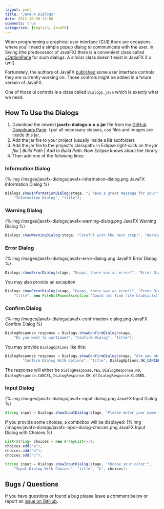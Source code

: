 ```yaml
---
layout: post
title: "JavaFX Dialogs"
date: 2012-10-30 12:00
comments: true
categories: [English, JavaFX]
---
```

When programming a graphical user interface (GUI) there are occasions where you'll need a simple popup dialog to communicate with the user. In Swing (the predecessor of JavaFX) there is a convenient class called [JOptionPane](http://docs.oracle.com/javase/tutorial/uiswing/components/dialog.html) for such dialogs. A similar class doesn't exist in JavaFX 2.x (yet).

Fortunately, the authors of JavaFX [published](http://fxexperience.com/2012/10/announcing-the-javafx-ui-controls-sandbox/) some user interface controls they are currently working on. Those controls might be added in a future version of JavaFX.

One of those ui controls is a class called `Dialogs.java` which is exactly what we need.

## How To Use the Dialogs ##
1. Download the newest **javafx-dialogs-x.x.x.jar** file from my [GitHub Downloads Page](https://github.com/marcojakob/javafx-ui-sandbox/downloads). I put all necessary classes, css files and images are inside this jar.
2. Add the jar file to your project (usually inside a **lib** subfolder).
3. Add the jar file to the project's classpath: In Eclipse *right-click on the jar file* | *Build Path* | *Add to Build Path*. Now Eclipse knows about the library.
4. Then add one of the following lines:

### Information Dialog ###
{% img /images/javafx-dialogs/javafx-information-dialog.png JavaFX Information Dialog %}

```java
Dialogs.showInformationDialog(stage, "I have a great message for you!", 
    "Information Dialog", "title");
```
<!-- more -->

### Warning Dialog ###
{% img /images/javafx-dialogs/javafx-warning-dialog.png JavaFX Warning Dialog %}

```java
Dialogs.showWarningDialog(stage, "Careful with the next step!", "Warning Dialog", "title");
```

### Error Dialog ###
{% img /images/javafx-dialogs/javafx-error-dialog.png JavaFX Error Dialog %}

```java
Dialogs.showErrorDialog(stage, "Ooops, there was an error!", "Error Dialog", "title");
```

You may also provide an exception:

```java
Dialogs.showErrorDialog(stage, "Ooops, there was an error!", "Error Dialog With Exception", 
    "title", new FileNotFoundException("Could not find file blabla.txt"));
```

### Confirm Dialog ###
{% img /images/javafx-dialogs/javafx-confirmation-dialog.png JavaFX Confirm Dialog %}

```java
DialogResponse response = Dialogs.showConfirmDialog(stage, 
    "Do you want to continue?", "Confirm Dialog", "title");
```

You may provide `DialogOptions` like this:

```java
DialogResponse response = Dialogs.showConfirmDialog(stage, "Are you ok with this?", 
		"Confirm Dialog With Options", "title", DialogOptions.OK_CANCEL);
```

The response will either be `DialogResponse.YES`, `DialogResponse.NO`, `DialogResponse.CANCEL`, `DialogResponse.OK`, or `DialogResponse.CLOSED`.


### Input Dialog ###
{% img /images/javafx-dialogs/javafx-input-dialog.png JavaFX Input Dialog %}

```java
String input = Dialogs.showInputDialog(stage, "Please enter your name:", "Input Dialog", "title");
```

If you provide some choices, a combobox will be displayed:
{% img /images/javafx-dialogs/javafx-input-dialog-choices.png JavaFX Input Dialog with Choices %}

```java
List<String> choices = new ArrayList<>();
choices.add("a");
choices.add("b");
choices.add("c");
		
String input = Dialogs.showInputDialog(stage, "Choose your color:", 
    "Input Dialog With Choices", "title", "b", choices);
```

## Bugs / Questions ##
If you have questions or found a bug please leave a comment below or report an [issue on GitHub](https://github.com/marcojakob/javafx-ui-sandbox).